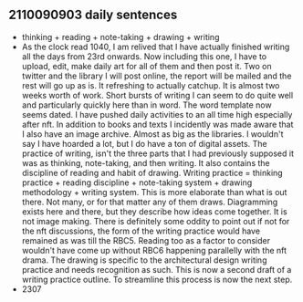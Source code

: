 ## 2110090903 daily sentences
* thinking + reading + note-taking + drawing + writing
* As the clock read 1040, I am relived that I have actually finished writing all the days from 23rd onwards. 
Now including this one, I have to upload, edit, make daily art for all of them and then post it.
Two on twitter and the library I will post online, the report will be mailed and the rest will go up as is. 
It refreshing to actually catchup. 
It is almost two weeks worth of work. 
Short bursts of writing I can seem to do quite well and particularly quickly here than in word. 
The word template now seems dated. 
I have pushed daily activities to an all time high especially after nft. 
In addition to books and texts I incidently was made aware that I also have an image archive. 
Almost as big as the libraries. 
I wouldn't say I have hoarded a lot, but I do have a ton of digital assets. 
The practice of writing, isn't the three parts that I had previously supposed it was as thinking, note-taking, and then writing. 
It also contains the discipline of reading and habit of drawing. 
Writing practice = thinking practice + reading discipline + note-taking system + drawing methodology + writing system. 
This is more elaborate than what is out there.
Not many, or for that matter any of them draws. 
Diagramming exists here and there, but they describe how ideas come together. 
It is not image making. 
There is definitely some oddity to point out if not for the nft discussions, the form of the writing practice would have remained as was till the RBC5. 
Reading too as a factor to consider wouldn't have come up without RBC6 happening parallelly with the nft drama. 
The drawing is specific to the architectural design writing practice and needs recognition as such. 
This is now a second draft of a writing practice outline.
To streamline this process is now the next step. 
* 2307
<!-- * thinking + reading + note-taking + drawing + writing   -->
